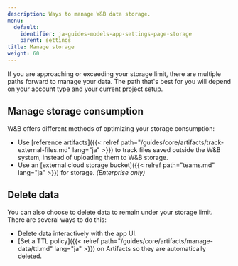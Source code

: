 ```yaml
---
description: Ways to manage W&B data storage.
menu:
  default:
    identifier: ja-guides-models-app-settings-page-storage
    parent: settings
title: Manage storage
weight: 60
---
```


If you are approaching or exceeding your storage limit, there are multiple paths forward to manage your data. The path that's best for you will depend on your account type and your current project setup.

## Manage storage consumption
W&B offers different methods of optimizing your storage consumption:

-  Use [reference artifacts]({{< relref path="/guides/core/artifacts/track-external-files.md" lang="ja" >}}) to track files saved outside the W&B system, instead of uploading them to W&B storage.
- Use an [external cloud storage bucket]({{< relref path="teams.md" lang="ja" >}}) for storage. *(Enterprise only)*

## Delete data
You can also choose to delete data to remain under your storage limit. There are several ways to do this:

- Delete data interactively with the app UI.
- [Set a TTL policy]({{< relref path="/guides/core/artifacts/manage-data/ttl.md" lang="ja" >}}) on Artifacts so they are automatically deleted.